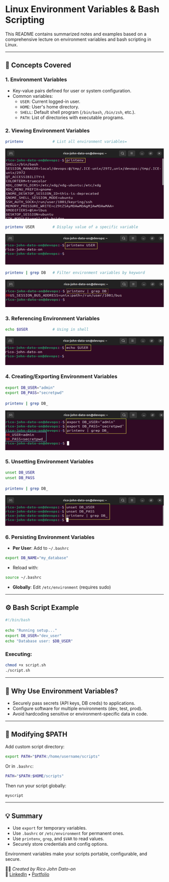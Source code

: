 # Linux Environment Variables & Bash Scripting

This README contains summarized notes and examples based on a comprehensive lecture on environment variables and bash scripting in Linux.

---

## 🧠 Concepts Covered

### 1. **Environment Variables**

- Key-value pairs defined for user or system configuration.
- Common variables:
  - `USER`: Current logged-in user.
  - `HOME`: User's home directory.
  - `SHELL`: Default shell program (`/bin/bash`, `/bin/zsh`, etc.).
  - `PATH`: List of directories with executable programs.

### 2. **Viewing Environment Variables**

```bash
printenv             # List all environment variables=
```

![Environment Variables](Images/printenv.png)

```bash
printenv USER        # Display value of a specific variable
```

![Environment User](Images/envuser.png)

```bash
printenv | grep DB   # Filter environment variables by keyword
```

![Filter Environment](Images/envfilter.png)

### 3. **Referencing Environment Variables**

```bash
echo $USER           # Using in shell
```

![Referencing](Images/referencing.png)

### 4. **Creating/Exporting Environment Variables**

```bash
export DB_USER="admin"
export DB_PASS="secretpwd"

printenv | grep DB_
```

![Create and Exporting](Images/create.png)

### 5. **Unsetting Environment Variables**

```bash
unset DB_USER
unset DB_PASS

printenv | grep DB_
```

![Unset](Images/unset.png)

### 6. **Persisting Environment Variables**

- **Per User**: Add to `~/.bashrc`

```bash
export DB_NAME="my_database"
```

- Reload with:

```bash
source ~/.bashrc
```

- **Globally**: Edit `/etc/environment` (requires sudo)

---

## ⚙️ Bash Script Example

```bash
#!/bin/bash

echo "Running setup..."
export DB_USER="dev_user"
echo "Database user: $DB_USER"
```

### Executing:

```bash
chmod +x script.sh
./script.sh
```

---

## 🔐 Why Use Environment Variables?

- Securely pass secrets (API keys, DB creds) to applications.
- Configure software for multiple environments (dev, test, prod).
- Avoid hardcoding sensitive or environment-specific data in code.

---

## 📁 Modifying $PATH

Add custom script directory:

```bash
export PATH="$PATH:/home/username/scripts"
```

Or in `.bashrc`:

```bash
PATH="$PATH:$HOME/scripts"
```

Then run your script globally:

```bash
myscript
```

---

## 💡 Summary

- Use `export` for temporary variables.
- Use `.bashrc` or `/etc/environment` for permanent ones.
- Use `printenv`, `grep`, and `$VAR` to read values.
- Securely store credentials and config options.

Environment variables make your scripts portable, configurable, and secure.

🧑‍💻 _Created by Rico John Dato-on_  
🔗 [LinkedIn](https://www.linkedin.com/in/rico-john-dato-on) • [Portfolio](https://ricodatoon.netlify.app)
